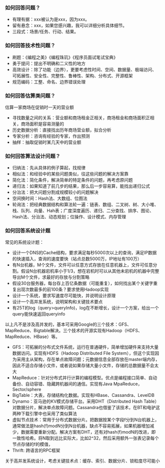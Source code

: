 ### 如何回答问题？

+ 有理有据：xxx被认为是xxx，因为xxx。
+ 留有悬念：xxx，如果您感兴趣，我可以详细分析具体细节。
+ 三段式：场景/任务、行动、结果。

### 如何回答技术性问题？

+ 刷题：《编程之美》《编程珠玑》《程序员面试笔试宝典》
+ 勇于提问：提出不明确和二义性的地方
+ 高效设计：除了功能（边界），更要考虑性时间、空间、数据量、极端访问、可拓展性、安全性、完整性、鲁棒性、架构、分布式、开源框架
+ 规范编码：工整、命名、边界错误处理

### 如何回答估算类问题？

估算一家商场在促销时一天的营业额

+ 寻找数量之间的关系：营业额和商场租金正相关，商场租金和商场面积正相关，商场面积是容易测量的
+ 历史数据分析：直接找出历年商场营业额，拟合分析
+ 专家分析：咨询有经验的专家，作出预测
+ 抽样：抽取促销时某几天中的营业额

### 如何回答算法设计问题？

+ 归纳法：先从具体的例子算起，找规律
+ 相似法：和经验中的某些问题类似，往这些问题的解决方案靠
+ 简化法：简化条件，解决简单的特定条件的问题，再考虑原问题
+ 递归法：如果知道了前几步的结果，那么后一步容易算，能找出递归公式
+ 分治法：把大问题分割成规模较小的问题解决
+ 空间换时间：Hash法、大数组、位图法
+ 轮询法：把经典数据结构和算法轮一遍：链表、数组、二叉树、树、大小堆、栈、队列、向量、Hah表；广度深度遍历、递归、二分查找、排序、图论、Hash法、分治法、动态规划；位操作、设计模式、内存管理

### 如何回答系统设计题

常见的系统设计题：
+ 设计一个DNS的Cache结构，要求满足每秒5000次以上的查询，满足IP数据的快速插入，查询的速度要快（站点总数5000万，IP地址有100万）
+ 有N台机器，M个文件，文件可以任意方式存放在任意机器上，文件可任意分割。假设N台机器宕机率小于1/3，想在宕机时可以从其他未宕机的机器中完整导出M个文件，求最好的存放与分割策略
+ 假设30台服务器，每台存上百亿条数据（可能重复），如何找出某个关键字重复出现次数最多的前100条？要求使用Hadoop实现
+ 设计一个系统，要求写速度尽可能快，并说明设计原理
+ 设计一个高并发系统，说明架构和关键技术要点
+ 有25T的log（query>queryInfo)，log在不断增长，设计一个方案，给出一个query能快速返回queryinfo

以上凡不是涉及高并发的，基本可采用Google的三个技术：GFS、MapReduce、Bigtable解决。三个技术的开源实现有Hadoop（HDFS、MapReduce、HBase）等。

+ GFS：可拓展的分布式文件系统，运行在普通硬件，简单增加硬件来支持大量数据访问。实现有HDFS（Hadoop Distributed File System），但这个实现因为采用主从架构，存在单点故障问题；元数据信息全部存放在master端内存，因此不适合存储小文件，或者说如果存储大量小文件，存储的总数据量不会太大
+ MapReduce：针对分布式并行计算的编程模型。优点是编程接口简单、自动备份、自动容错、隐藏跨机器间的通信。实现有Java MpaReduce，Sector/sphere
+ BigTable：大表，存储结构化数据。实现有HBase、Cassandra、LevelDB
+ Dynamo：亚马逊的KV模式存储平台。采用DHT（Distributed Hash Table）对数据分片，解决单点故障问题。Cassandra也借鉴了该技术，在BT和电驴这两种下载引擎中也采用了类似算法
+ 虚拟节点技术：常用于分布式数据分片。把数据按某个字段f分到N台机器上，通常做法是hash(f)modN分到N台机器，缺点不容易拓展，如果机器增加减少，数据需要重新分配。解决方案有DHT，还有对hash(f)modN的改进，即一致性哈希。将N取到远比实际大，比如2^32，然后采用额外一张表记录每个节点存储的f的模值，
+ Thrift: 跨语言的RPC框架

关于高并发系统设计，考虑关键技术点：缓存、索引、数据分片、锁粒度尽可能小





